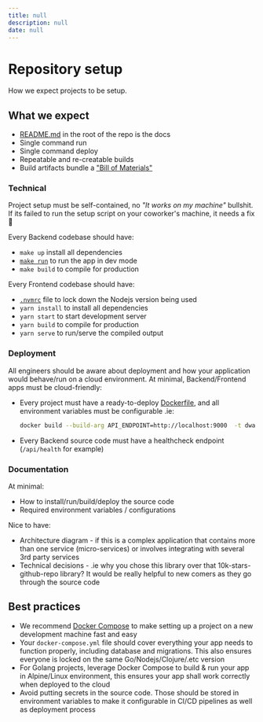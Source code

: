 ```yaml
---
title: null
description: null
date: null
---
```


# Repository setup

How we expect projects to be setup.

## What we expect

- [README.md](readme-how.md) in the root of the repo is the docs
- Single command run
- Single command deploy
- Repeatable and re-creatable builds
- Build artifacts bundle a ["Bill of Materials"](backend.md#bill-of-materials)

### Technical

Project setup must be self-contained, no _"It works on my machine"_ bullshit. If its failed to run the setup script on your coworker's machine, it needs a fix 🔧

Every Backend codebase should have:

- `make up` install all dependencies
- [`make run`](https://github.com/huygn/stringsvc/blob/master/Makefile#L20-L21) to run the app in dev mode
- `make build` to compile for production

Every Frontend codebase should have:

- [`.nvmrc`](https://github.com/creationix/nvm#nvmrc) file to lock down the Nodejs version being used
- `yarn install` to install all dependencies
- `yarn start` to start development server
- `yarn build` to compile for production
- `yarn serve` to run/serve the compiled output

### Deployment

All engineers should be aware about deployment and how your application would behave/run on a cloud environment. At minimal, Backend/Frontend apps must be cloud-friendly:

- Every project must have a ready-to-deploy [Dockerfile](https://docs.docker.com/engine/reference/builder/), and all environment variables must be configurable .ie:

  ```sh
  docker build --build-arg API_ENDPOINT=http://localhost:9000  -t dwarvesf/fortress-web .
  ```

- Every Backend source code must have a healthcheck endpoint (`/api/health` for example)

### Documentation

At minimal:

- How to install/run/build/deploy the source code
- Required environment variables / configurations

Nice to have:

- Architecture diagram - if this is a complex application that contains more than one service (micro-services) or involves integrating with several 3rd party services
- Technical decisions - .ie why you chose this library over that 10k-stars-github-repo library? It would be really helpful to new comers as they go through the source code

## Best practices

- We recommend [Docker Compose](https://docs.docker.com/compose/) to make setting up a project on a new development machine fast and easy
- Your `docker-compose.yml` file should cover everything your app needs to function properly, including database and migrations. This also ensures everyone is locked on the same Go/Nodejs/Clojure/.etc version
- For Golang projects, leverage Docker Compose to build & run your app in Alpine/Linux environment, this ensures your app shall work correctly when deployed to the cloud
- Avoid putting secrets in the source code. Those should be stored in environment variables to make it configurable in CI/CD pipelines as well as deployment process

